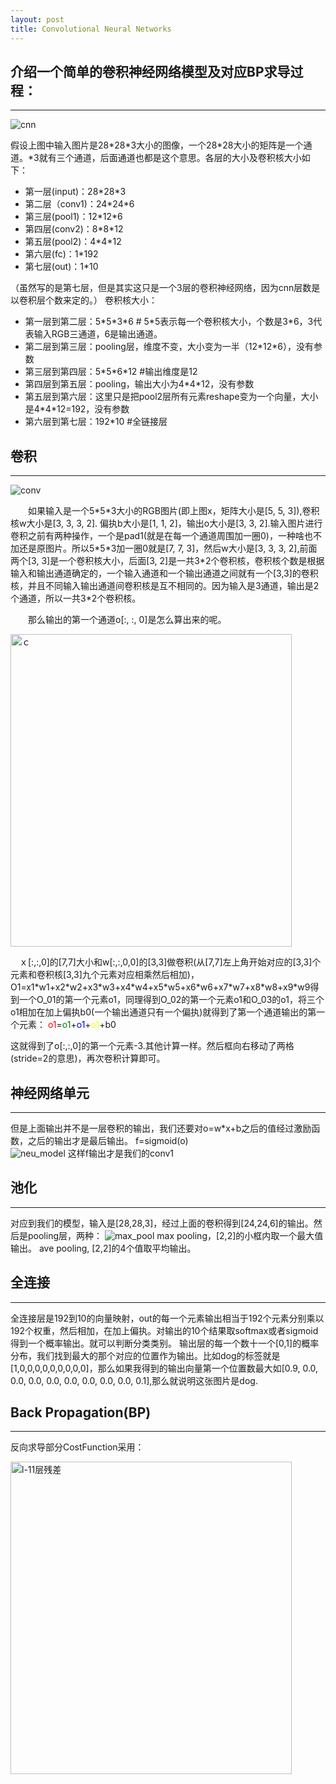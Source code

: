 ```yaml
---
layout: post
title: Convolutional Neural Networks
---
```


## 介绍一个简单的卷积神经网络模型及对应BP求导过程：
----------------------------------------------------------------------------------

![cnn](https://i.imgur.com/qiFb5Qi.png)

假设上图中输入图片是28\*28\*3大小的图像，一个28\*28大小的矩阵是一个通道。\*3就有三个通道，后面通道也都是这个意思。各层的大小及卷积核大小如下：

* 第一层(input)：28\*28\*3
* 第二层（conv1)：24\*24\*6
* 第三层(pool1)：12\*12\*6
* 第四层(conv2)：8\*8\*12
* 第五层(pool2)：4\*4\*12
* 第六层(fc)：1\*192
* 第七层(out)：1\*10

（虽然写的是第七层，但是其实这只是一个3层的卷积神经网络，因为cnn层数是以卷积层个数来定的。）
 卷积核大小：

* 第一层到第二层：5\*5\*3\*6         # 5\*5表示每一个卷积核大小，个数是3\*6，3代表输入RGB三通道，6是输出通道。
* 第二层到第三层：pooling层，维度不变，大小变为一半（12\*12\*6），没有参数
* 第三层到第四层：5\*5\*6\*12        #输出维度是12
* 第四层到第五层：pooling，输出大小为4\*4\*12，没有参数
* 第五层到第六层：这里只是把pool2层所有元素reshape变为一个向量，大小是4\*4\*12=192，没有参数
* 第六层到第七层：192\*10          #全链接层

## 卷积
_____________________________________________________________________________________
![conv](https://d26dzxoao6i3hh.cloudfront.net/items/3y0P3H2K3F3W2w1r2n2W/Screen%20recording%202017-11-14%20at%2005.02.20%20PM.gif?v=8291e38c)

　　如果输入是一个5\*5\*3大小的RGB图片(即上图x，矩阵大小是[5, 5, 3]),卷积核w大小是[3, 3, 3, 2].
偏执b大小是[1, 1, 2]，输出o大小是[3, 3, 2].输入图片进行卷积之前有两种操作，一个是pad1(就是在每一个通道周围加一圈0)，一种啥也不加还是原图片。所以5\*5\*3加一圈0就是[7, 7, 3]，然后w大小是[3, 3, 3, 2],前面两个[3, 3]是一个卷积核大小，后面[3, 2]是一共3\*2个卷积核，卷积核个数是根据输入和输出通道确定的，一个输入通道和一个输出通道之间就有一个[3,3]的卷积核，并且不同输入输出通道间卷积核是互不相同的。因为输入是3通道，输出是2个通道，所以一共3*2个卷积核。

　　那么输出的第一个通道o[:, :, 0]是怎么算出来的呢。

<img src="https://i.imgur.com/dXTqO6a.png" width = "450" height = "500" alt="ｃ"/>

　ｘ[:,:,0]的[7,7]大小和w[:,:,0,0]的[3,3]做卷积(从[7,7]左上角开始对应的[3,3]个元素和卷积核[3,3]九个元素对应相乘然后相加)，O1=x1\*w1+x2\*w2+x3\*w3+x4\*w4+x5\*w5+x6\*w6+x7\*w7+x8\*w8+x9\*w9得到一个O_01的第一个元素o1，同理得到O_02的第一个元素o1和O_03的o1，将三个o1相加在加上偏执b0(一个输出通道只有一个偏执)就得到了第一个通道输出的第一个元素：
<font color=red>o1</font>=<font color=green>o1</font>+<font color=blue>o1</font>+<font color=yellow>o1</font>+b0

这就得到了o[:,:,0]的第一个元素-3.其他计算一样。然后框向右移动了两格(stride=2的意思)，再次卷积计算即可。
## 神经网络单元
*************************************************************************************
但是上面输出并不是一层卷积的输出，我们还要对o=w\*x+b之后的值经过激励函数，之后的输出才是最后输出。
f=sigmoid(o)  
![neu_model](https://i.imgur.com/GTJqsmm.jpg)
这样f输出才是我们的conv1

## 池化
------------------------------------------------------------------------------------
对应到我们的模型，输入是[28,28,3]，经过上面的卷积得到[24,24,6]的输出。然后是pooling层，两种：
![max_pool](https://i.imgur.com/5G8zoiL.jpg)
max pooling，[2,2]的小框内取一个最大值输出。
ave pooling, [2,2]的4个值取平均输出。

## 全连接
----------------------------------------------------------------------------------
全连接层是192到10的向量映射，out的每一个元素输出相当于192个元素分别乘以192个权重，然后相加，在加上偏执。对输出的10个结果取softmax或者sigmoid得到一个概率输出。就可以判断分类类别。
输出层的每一个数十一个[0,1]的概率分布，我们找到最大的那个对应的位置作为输出。比如dog的标签就是[1,0,0,0,0,0,0,0,0,0]，那么如果我得到的输出向量第一个位置数最大如[0.9, 0.0, 0.0, 0.0, 0.0, 0.0, 0.0, 0.0, 0.0, 0.1],那么就说明这张图片是dog.

## Back Propagation(BP)
----------------------------------------------------------------------------------
反向求导部分CostFunction采用：

<img src="https://i.imgur.com/FNqCJIg.png" width = "450" height = "500" alt="l-11层残差"/>

     



